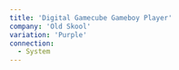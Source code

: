 ```yaml
---
title: 'Digital Gamecube Gameboy Player'
company: 'Old Skool'
variation: 'Purple'
connection:
  - System
---
```

